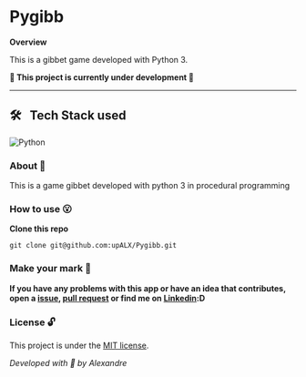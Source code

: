 # Pygibb

**Overview**

This is a gibbet game developed with Python 3.

**:construction: This project is currently under development :construction:**


---

## 🛠 &nbsp; Tech Stack used 
![Python](https://img.shields.io/badge/-Python-05122A?style=flat&logo=python)&nbsp;

### About :book:
This is a game gibbet developed with python 3 in procedural programming

### How to use :open_mouth:

**Clone this repo**


```
git clone git@github.com:upALX/Pygibb.git
```
### Make your mark :triangular_flag_on_post:      

**If you have any problems with this app or have an idea that contributes, open a [issue](https://github.com/upALX/Pygibb/issues), [pull request](https://github.com/upALX/Pygibb/pulls) or find me on [Linkedin](https://www.linkedin.com/in/upalx/):D**

### License :unlock:


This project is under the [MIT license](https://github.com/upALX/Pygibb/blob/main/LICENSE).

*Developed with :purple_heart: by Alexandre*  
